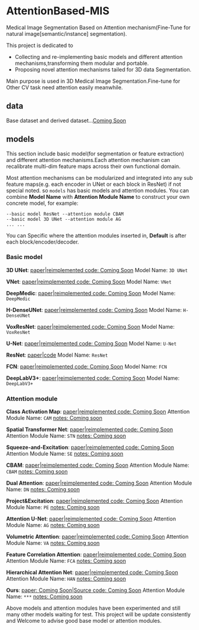 # AttentionBased-MIS
Medical Image Segmentation Based on Attention mechanism(Fine-Tune for natural image[semantic/instance] segmentation).

This project is dedicated to 
- Collecting and re-implementing basic models and different attention mechanisms,transforming them modular and portable.
- Proposing  novel attention mechanisms tailed for 3D data Segmentation.

Main purpose is used in 3D Medical Image Segmentation.Fine-tune for Other CV task need attention easily meanwhile.

## data
Base dataset and derived dataset...[Coming Soon]()

## models
This section include basic model(for segmentation or feature extraction) and different attention mechanisms.Each attention mechanism can recalibrate multi-dim feature maps across their own functional domain.

Most attention mechanisms can be modularized and integrated into any sub feature maps(e.g. each encoder in UNet or each block in ResNet) 
if not special noted. so `models` has basic models and attention modules. You can combine **Model Name** with **Attention Module Name** to
construct your own concrete model, for example:

```
--basic model ResNet --attention module CBAM 
--basic model 3D UNet --attention module AG
... ...
```

You can Specific where the attention modules inserted in, **Default** is after each block/encoder/decoder.

### Basic model
**3D UNet**: [paper](https://arxiv.org/pdf/1606.06650.pdf)|[reimplemented code: Coming Soon]()      Model Name: `3D UNet`

**VNet**: [paper](https://arxiv.org/pdf/1606.04797.pdf)|[reimplemented code: Coming Soon]()      Model Name: `VNet`

**DeepMedic**: [paper](https://www.sciencedirect.com/science/article/pii/S1361841516301839)|[reimplemented code: Coming Soon]()      Model Name: `DeepMedic`

**H-DenseUNet**: [paper](https://arxiv.org/pdf/1709.07330.pdf)|[reimplemented code: Coming Soon]()      Model Name: `H-DenseUNet`

**VoxResNet**: [paper](https://arxiv.org/pdf/1608.05895.pdf)|[reimplemented code: Coming Soon]()      Model Name: `VoxResNet`

**U-Net**: [paper](https://arxiv.org/pdf/1505.04597.pdf)|[reimplemented code: Coming Soon]()      Model Name: `U-Net`

**ResNet**: [paper](https://arxiv.org/pdf/1512.03385.pdf)|[code](https://github.com/pytorch/vision/blob/master/torchvision/models/resnet.py)      Model Name: `ResNet`

**FCN**: [paper](https://arxiv.org/pdf/1411.4038.pdf)|[reimplemented code: Coming Soon]()      Model Name: `FCN`

**DeepLabV3+**: [paper](https://arxiv.org/pdf/1802.02611.pdf)|[reimplemented code: Coming Soon]()      Model Name: `DeepLabV3+`


### Attention module
**Class Activation Map**: [paper](http://cnnlocalization.csail.mit.edu/Zhou_Learning_Deep_Features_CVPR_2016_paper.pdf)|[reimplemented code: Coming Soon]()      Attention Module Name: `CAM` [notes: Coming soon]()

**Spatial Transformer Net**: [paper](http://papers.nips.cc/paper/5854-spatial-transformer-networks.pdf)|[reimplemented code: Coming Soon]()      Attention Module Name: `STN` [notes: Coming soon]()

**Squeeze-and-Excitation**: [paper](http://www.robots.ox.ac.uk:5000/~vgg/publications/2018/Hu18/hu18.pdf)|[reimplemented code: Coming Soon]()      Attention Module Name: `SE` [notes: Coming soon]()

**CBAM**: [paper](https://eccv2018.org/openaccess/content_ECCV_2018/papers/Sanghyun_Woo_Convolutional_Block_Attention_ECCV_2018_paper.pdf)|[reimplemented code: Coming Soon]()      Attention Module Name: `CBAM` [notes: Coming soon]()

**Dual Attention**: [paper](https://www.zpascal.net/cvpr2019/Fu_Dual_Attention_Network_for_Scene_Segmentation_CVPR_2019_paper.pdf)|[reimplemented code: Coming Soon]()      Attention Module Name: `DN` [notes: Coming soon]()

**Project&Excitation**: [paper](https://arxiv.org/pdf/1906.04649.pdf)|[reimplemented code: Coming Soon]()      Attention Module Name: `PE` [notes: Coming soon]()

**Attention U-Net**: [paper](https://arxiv.org/pdf/1804.03999.pdf)|[reimplemented code: Coming Soon]()      Attention Module Name: `AG` [notes: Coming soon]()

**Volumetric Attention**: [paper](http://www.svcl.ucsd.edu/people/xdwang/MICCAI_2019.pdf)|[reimplemented code: Coming Soon]()      Attention Module Name: `VA` [notes: Coming soon]()

**Feature Correlation Attention**: [paper](https://arxiv.org/pdf/1906.02999.pdf)|[reimplemented code: Coming Soon]()      Attention Module Name: `FCA` [notes: Coming soon]()

**Hierarchical Attention Net**: [paper](https://arxiv.org/pdf/1911.08777.pdf)|[reimplemented code: Coming Soon]()      Attention Module Name: `HAN` [notes: Coming soon]()

**Ours**: [paper: Coming Soon]()|[Source code: Coming Soon]()      Attention Module Name: `***` [notes: Coming soon]()

Above models and attention modules have been experimented and still many other models waiting for test. 
This project will be update consistently and Welcome to advise good base model or attention modules.
 


